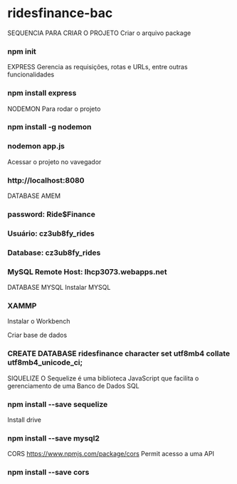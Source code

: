 # ridesfinance-bac
 
SEQUENCIA PARA CRIAR O PROJETO
Criar o arquivo package
### npm init


EXPRESS
Gerencia as requisições, rotas e URLs, entre outras funcionalidades
### npm install express

NODEMON
Para rodar o projeto
### npm install -g nodemon
### nodemon app.js

Acessar o projeto no vavegador
### http://localhost:8080

DATABASE AMEM
### password: Ride$Finance
### Usuário: cz3ub8fy_rides
### Database: cz3ub8fy_rides
### MySQL Remote Host: lhcp3073.webapps.net

DATABASE MYSQL
Instalar MYSQL
### XAMMP

Instalar o Workbench

Criar base de dados
### CREATE DATABASE ridesfinance character set utf8mb4 collate utf8mb4_unicode_ci;

SIQUELIZE
O Sequelize é uma biblioteca JavaScript que facilita o gerenciamento de uma Banco de Dados SQL
### npm install --save sequelize

Install drive
### npm install --save mysql2

CORS
https://www.npmjs.com/package/cors
Permit acesso a uma API
### npm install --save cors